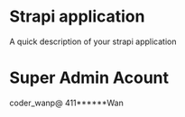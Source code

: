 # Strapi application

A quick description of your strapi application

# Super Admin Acount
coder_wanp@
411******Wan
